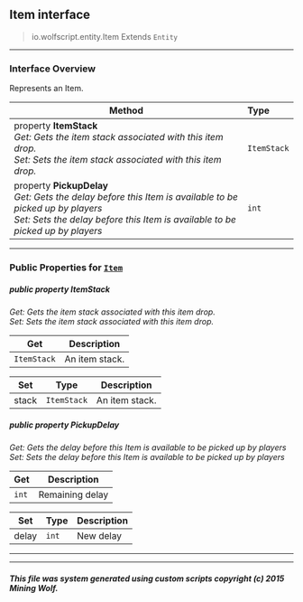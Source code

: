 ## Item __interface__

>io.wolfscript.entity.Item
>Extends `Entity`

---

### Interface Overview

Represents an Item.

Method | Type   
--- | :--- 
  property __ItemStack__ <br> _Get: Gets the item stack associated with this item drop.<br>Set: Sets the item stack associated with this item drop._ | `ItemStack`
  property __PickupDelay__ <br> _Get: Gets the delay before this Item is available to be picked up by players<br>Set: Sets the delay before this Item is available to be picked up by players_ | `int`



---


### Public Properties for [`Item`](Item.md)

##### <a id='itemstack'></a>public   property __ItemStack__

_Get: Gets the item stack associated with this item drop.<br>Set: Sets the item stack associated with this item drop._

Get | Description
--- | --- 
`ItemStack` | An item stack.

Set | Type | Description  
--- | --- | --- 
stack | `ItemStack` | An item stack.


##### <a id='pickupdelay'></a>public   property __PickupDelay__

_Get: Gets the delay before this Item is available to be picked up by players<br>Set: Sets the delay before this Item is available to be picked up by players_

Get | Description
--- | --- 
`int` | Remaining delay

Set | Type | Description  
--- | --- | --- 
delay | `int` | New delay


---
---


##### This file was system generated using custom scripts copyright (c) 2015 Mining Wolf.
	

